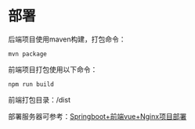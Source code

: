 # 部署
后端项目使用maven构建，打包命令：
```shell
mvn package
```

前端项目打包使用以下命令：
```shell
npm run build
```
前端打包目录：/dist

部署服务器可参考：<a href="https://blog.csdn.net/weixin_50183675/article/details/119112051" target="_blank">Springboot+前端vue+Nginx项目部署</a>

